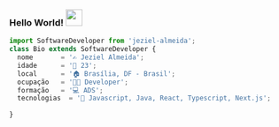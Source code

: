 ### Hello World! <img src="https://media.giphy.com/media/hvRJCLFzcasrR4ia7z/giphy.gif" width="30" >


```js
import SoftwareDeveloper from 'jeziel-almeida';
class Bio extends SoftwareDeveloper {
  nome       = '✍️ Jeziel Almeida';
  idade      = '👱‍ 23'; 
  local      = '🏠 Brasília, DF - Brasil';                                                                          
  ocupação   = '👨‍🏫 Developer';
  formação   = '💻 ADS';
  tecnologias  = '🎯 Javascript, Java, React, Typescript, Next.js';
                                                                             
}
``` 
 <!--
<img height="180em" src="https://github-readme-stats.vercel.app/api/top-langs/?username=jeziel-almeida&layout=compact&theme=dark&langs_count=8"/>
-->

  <!--
<div style="display: inline_block"><br>
  <img align="center" alt="Rafa-Js" height="30" width="40" src="https://raw.githubusercontent.com/devicons/devicon/master/icons/javascript/javascript-plain.svg">
  <img align="center" alt="Rafa-HTML" height="30" width="40" src="https://raw.githubusercontent.com/devicons/devicon/master/icons/html5/html5-original.svg">
  <img align="center" alt="Rafa-CSS" height="30" width="40" src="https://raw.githubusercontent.com/devicons/devicon/master/icons/css3/css3-original.svg">
  <img align="center" alt="Rafa-Python" height="30" width="40" src="https://raw.githubusercontent.com/devicons/devicon/master/icons/python/python-original.svg">
  <img align="center" alt="Rafa-Csharp" height="30" width="40" src="https://raw.githubusercontent.com/devicons/devicon/master/icons/csharp/csharp-original.svg">
</div> -->

<!-- Tabela 

Caracter | Permissão
---------|---------
`r`      | Permissão de leitura (*read*)

-->

<!-- Comentário -->
<!--
**jeziel-almeida/jeziel-almeida** is a ✨ _special_ ✨ repository because its `README.md` (this file) appears on your GitHub profile.

Here are some ideas to get you started:

- 🔭 I’m currently working on ...
- 🌱 Estou, atualmente, aprendendo C/C++, Python, HTML e CSS.
- 👯 I’m looking to collaborate on ...
- 🤔 I’m looking for help with ...
- 💬 Ask me about ...
- 📫 How to reach me: ...
- 😄 Pronouns: ...
- ⚡ Fun fact: ...
-->
